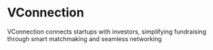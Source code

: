 # VConnection
VConnection connects startups with investors, simplifying fundraising through smart matchmaking and seamless networking
